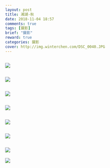 ```yaml
---
layout: post
title: 湘湖-秋
date: 2018-11-04 18:57
comments: true
tags: [摄影]
brief: "摄影"
reward: true
categories: 摄影
cover: http://img.winterchen.com/DSC_0040.JPG
---
```


![](http://img.winterchen.com/DSC_0040.JPG)
---

![](http://img.winterchen.com/DSC_0004.JPG)
---

![](http://img.winterchen.com/DSC_0018.JPG)
---

![](http://img.winterchen.com/DSC_0019.JPG)
---

![](http://img.winterchen.com/DSC_0020.JPG)
---

![](http://img.winterchen.com/DSC_0026.jpg)
---

![](http://img.winterchen.com/DSC_0033.jpg)
---

![](http://img.winterchen.com/DSC_0084.JPG)


